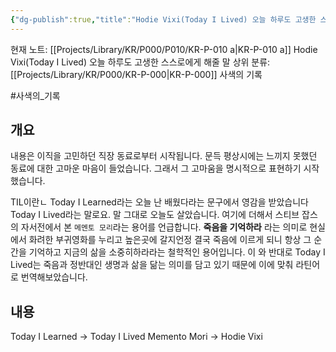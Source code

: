 ```yaml
---
{"dg-publish":true,"title":"Hodie Vixi(Today I Lived) 오늘 하루도 고생한 스스로에게 해줄 말","description":"개인적인 삶의 철학을 표현하는 용어 하나를 만들어보았습니다. Hodie Vixi라는 라틴어이며 뜻은 오늘도 살았다. 메멘토 모리의 반대말로 삶을 해석하는 단어입니다.","permalink":"/projects/library/kr/p000/p010/kr-p-010-a/","dgPassFrontmatter":true,"noteIcon":"0","created":"2024-12-18T18:27:01.613+09:00","updated":"2024-12-23T15:37:40.351+09:00"}
---
```


현재 노트: [[Projects/Library/KR/P000/P010/KR-P-010 a\|KR-P-010 a]] Hodie Vixi(Today I Lived) 오늘 하루도 고생한 스스로에게 해줄 말
상위 분류: [[Projects/Library/KR/P000/KR-P-000\|KR-P-000]] 사색의 기록

#사색의_기록

## 개요

내용은 이직을 고민하던 직장 동료로부터 시작됩니다. 문득 평상시에는 느끼지 못했던 동료에 대한 고마운 마음이 들었습니다. 그래서 그 고마움을 명시적으로 표현하기 시작했습니다.

TIL이란ㄴ Today I Learned라는 오늘 난 배웠다라는 문구에서 영감을 받았습니다
Today I Lived라는 말로요. 말 그대로 오늘도 살았습니다.
여기에 더해서 스티브 잡스의 자서전에서 본 `메멘토 모리`라는 용어를 언급합니다. **죽음을 기억하라** 라는 의미로 현실에서 화려한 부귀영화를 누리고 높은곳에 갈지언정 결국 죽음에 이르게 되니 항상 그 순간을 기억하고 지금의 삶을 소중히하라라는 철학적인 용어입니다. 이 와 반대로 Today I Lived는 죽음과 정반대인 생명과 삶을 닮는 의미를 담고 있기 때문에 이에 맞춰 라틴어로 번역해보았습니다.

## 내용

Today I Learned -> Today I Lived
Memento Mori -> Hodie Vixi



